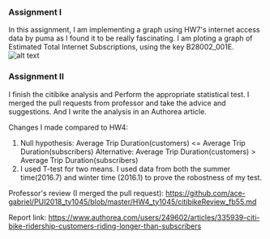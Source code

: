 ### Assignment I

In this assignment, I am implementing a graph using HW7's internet access data by puma as I found it to be really fascinating. I am ploting a graph of Estimated Total Internet Subscriptions, using the key B28002_001E.
![alt text](https://github.com/ace-gabriel/PUI2018_ty1045/blob/master/HW8_ty1045/Assignment1.png)

### Assignment II

I finish the citibike analysis and Perform the appropriate statistical test. I merged the pull requests from professor and take the advice and suggestions. And I write the analysis in an Authorea article.

Changes I made compared to HW4:

1) Null hypothesis: Average Trip Duration(customers) <= Average Trip Duration(subscribers)
   Alternative: Average Trip Duration(customers) > Average Trip Duration(subscribers)
2) I used T-test for two means. I used data from both the summer time(2016.7) and winter time (2016.1) to prove the robostness of my test.

Professor's review (I merged the pull request): https://github.com/ace-gabriel/PUI2018_ty1045/blob/master/HW4_ty1045/citibikeReview_fb55.md

Report link: https://www.authorea.com/users/249602/articles/335939-citi-bike-ridership-customers-riding-longer-than-subscribers

